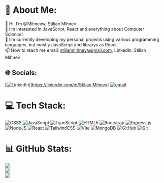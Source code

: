 # 💫 About Me:
👋 Hi, I’m @Mihnevw, Stilian Mihnev<br>👀 I’m interested in JavaScript, React and everything about Computer Science!<br>🌱 I’m currently developing my personal projects using various programming languages, but mostly JavaScript and librarys as React.<br>📫 How to reach me email: stilianmihnev@gmail.com, LinkedIn: Stilian Mihnev<br>


## 🌐 Socials:
[![LinkedIn](https://img.shields.io/badge/LinkedIn-%230077B5.svg?logo=linkedin&logoColor=white)]([https://linkedin.com/in/Stilian Mihnev](https://www.linkedin.com/in/stilian-mihnev/)) [![email](https://img.shields.io/badge/Email-D14836?logo=gmail&logoColor=white)](mailto:stilianmihnev@gmail.com) 

# 💻 Tech Stack:
![CSS3](https://img.shields.io/badge/css3-%231572B6.svg?style=for-the-badge&logo=css3&logoColor=white) ![JavaScript](https://img.shields.io/badge/javascript-%23323330.svg?style=for-the-badge&logo=javascript&logoColor=%23F7DF1E) ![TypeScript](https://img.shields.io/badge/typescript-%233178C6.svg?style=for-the-badge&logo=typescript&logoColor=%23FFF)
 ![HTML5](https://img.shields.io/badge/html5-%23E34F26.svg?style=for-the-badge&logo=html5&logoColor=white) ![Bootstrap](https://img.shields.io/badge/bootstrap-%238511FA.svg?style=for-the-badge&logo=bootstrap&logoColor=white) ![Express.js](https://img.shields.io/badge/express.js-%23404d59.svg?style=for-the-badge&logo=express&logoColor=%2361DAFB) ![NodeJS](https://img.shields.io/badge/node.js-6DA55F?style=for-the-badge&logo=node.js&logoColor=white) ![React](https://img.shields.io/badge/react-%2320232a.svg?style=for-the-badge&logo=react&logoColor=%2361DAFB) ![TailwindCSS](https://img.shields.io/badge/tailwindcss-%2338B2AC.svg?style=for-the-badge&logo=tailwind-css&logoColor=white) ![Vite](https://img.shields.io/badge/vite-%23646CFF.svg?style=for-the-badge&logo=vite&logoColor=white) ![MongoDB](https://img.shields.io/badge/MongoDB-%234ea94b.svg?style=for-the-badge&logo=mongodb&logoColor=white) ![GitHub](https://img.shields.io/badge/github-%23121011.svg?style=for-the-badge&logo=github&logoColor=white) ![Git](https://img.shields.io/badge/git-%23F05033.svg?style=for-the-badge&logo=git&logoColor=white)
# 📊 GitHub Stats:
![](https://github-readme-stats.vercel.app/api?username=Mihnevw&theme=dark&hide_border=false&include_all_commits=false&count_private=false)<br/>
![](https://github-readme-streak-stats.herokuapp.com/?user=Mihnevw&theme=dark&hide_border=false)<br/>
![](https://github-readme-stats.vercel.app/api/top-langs/?username=Mihnevw&theme=dark&hide_border=false&include_all_commits=false&count_private=false&layout=compact)
